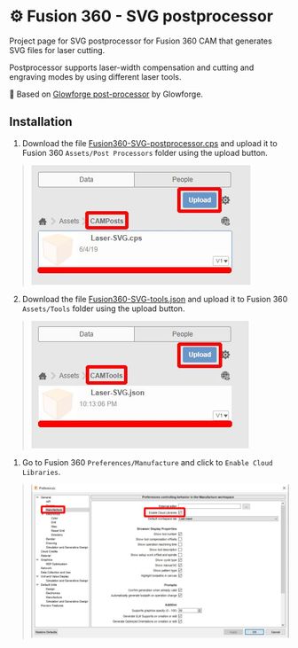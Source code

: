 # ⚙️ Fusion 360 - SVG postprocessor

Project page for SVG postprocessor for Fusion 360 CAM that generates SVG files for laser cutting.

Postprocessor supports laser-width compensation and cutting and engraving modes by using different laser tools.

🔗 Based on [Glowforge post-processor](https://github.com/garethky/glowforge-colorific-fusion360-post) by Glowforge.

## Installation

1. Download the file <a href="./Fusion360-SVG-postprocessor.cps" download>Fusion360-SVG-postprocessor.cps</a> and upload it to Fusion 360 `Assets/Post Processors` folder using the upload button.
> ![Upload Postprocessor](./media/postprocessor.jpg)
2. Download the file <a href="./Fusion360-SVG-tools.json" download>Fusion360-SVG-tools.json</a> and upload it to Fusion 360 `Assets/Tools` folder using the upload button.
> ![Upload Tools](./media/tools.jpg)
1. Go to Fusion 360 `Preferences/Manufacture` and click to `Enable Cloud Libraries`.
> ![Enable Cloud Libraries](./media/EnableCloudLibraries.jpg)